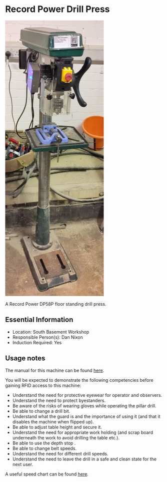 # Record Power Drill Press

[<img class="equipment-thumbnail" src="./images/overview.jpg" alt="Belt and disc sander overview">](./images/overview.jpg)

A Record Power DP58P floor standing drill press.

## Essential Information

- Location: South Basement Workshop
- Responsible Person(s): Dan Nixon
- Induction Required: Yes

## Usage notes

The manual for this machine can be found [here](./manual.pdf).

You will be expected to demonstrate the following competencies before gaining RFID access to this machine:

- Understand the need for protective eyewear for operator and observers.
- Understand the need to protect byestanders.
- Be aware of the risks of wearing gloves while operating the pillar drill.
- Be able to change a drill bit.
- Understand what the guard is and the importance of using it (and that it disables the machine when flipped up).
- Be able to adjust table height and secure it.
- Understand the need for appropriate work holding (and scrap board underneath the work to avoid drilling the table etc.).
- Be able to use the depth stop .
- Be able to change belt speeds.
- Understand the need for different drill speeds.
- Understand the need to leave the drill in a safe and clean state for the next user.

A useful speed chart can be found [here](http://images.meredith.com/wood/images/pdf/speedchart.pdf).
